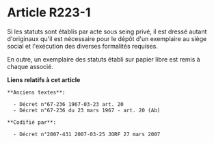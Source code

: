 # Article R223-1

Si les statuts sont établis par acte sous seing privé, il est dressé autant d'originaux qu'il est nécessaire pour le dépôt
d'un exemplaire au siège social et l'exécution des diverses formalités requises.

En outre, un exemplaire des statuts établi sur papier libre est remis à chaque associé.

**Liens relatifs à cet article**

	**Anciens textes**:

	  - Décret n°67-236 1967-03-23 art. 20
	  - Décret n°67-236 du 23 mars 1967 - art. 20 (Ab)

	**Codifié par**:

	  - Décret n°2007-431 2007-03-25 JORF 27 mars 2007
